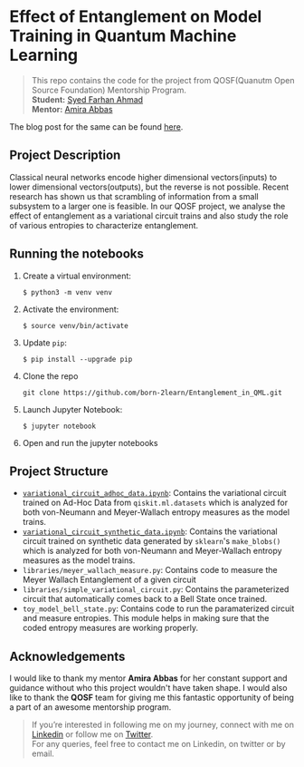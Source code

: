# Effect of Entanglement on Model Training in Quantum Machine Learning  

>This repo contains the code for the project from QOSF(Quanutm Open Source Foundation) Mentorship Program.  
> **Student:** [Syed Farhan Ahmad](https://www.linkedin.com/in/syedfarhanahmad/)  
> **Mentor:** [Amira Abbas](https://www.linkedin.com/in/amira-abbas/) 

The blog post for the same can be found [here](https://born-2learn.github.io/posts/2020/11/effect-of-entanglement-on-model-training/).

## Project Description

Classical neural networks encode higher dimensional vectors(inputs) to lower dimensional vectors(outputs), but the reverse is not possible. Recent research has shown us that scrambling of information from a small subsystem to a larger one is feasible. In our QOSF project, we analyse the effect of entanglement as a variational circuit trains and also study the role of various entropies to characterize entanglement.

## Running the notebooks

1. Create a virtual environment:

	```
	$ python3 -m venv venv
	```

2. Activate the environment:

	```
	$ source venv/bin/activate
	```

3. Update `pip`:

	```
	$ pip install --upgrade pip
	```
4. Clone the repo

    ```
    git clone https://github.com/born-2learn/Entanglement_in_QML.git
    ```
5. Launch Jupyter Notebook:

	```
	$ jupyter notebook
	```

6. Open and run the jupyter notebooks

## Project Structure

- [`variational_circuit_adhoc_data.ipynb`](https://github.com/born-2learn/Entanglement_in_QML/blob/main/variational_circuit_adhoc_data.ipynb): Contains the variational circuit trained on Ad-Hoc Data from `qiskit.ml.datasets` which is analyzed for both von-Neumann and Meyer-Wallach entropy measures as the model trains.
- [`variational_circuit_synthetic_data.ipynb`](https://github.com/born-2learn/Entanglement_in_QML/blob/main/variational_circuit_synthetic_data.ipynb): Contains the variational circuit trained on synthetic data generated by `sklearn`'s `make_blobs()` which is analyzed for both von-Neumann and Meyer-Wallach entropy measures as the model trains.
- `libraries/meyer_wallach_measure.py`: Contains code to measure the Meyer Wallach Entanglement of a given circuit
- `libraries/simple_variational_circuit.py`: Contains the parameterized circuit that automatically comes back to a Bell State once trained.
- `toy_model_bell_state.py`: Contains code to run the paramaterized circuit and measure entropies. This module helps in making sure that the coded entropy measures are working properly.

## Acknowledgements

I would like to thank my mentor **Amira Abbas** for her constant support and guidance without who this project wouldn't have taken shape. I would also like to thank the **QOSF** team for giving me this fantastic opportunity of being a part of an awesome mentorship program.  

> If you’re interested in following me on my journey, connect with me on [Linkedin](https://www.linkedin.com/in/syedfarhanahmad/) or follow me on [Twitter](https://twitter.com/syedfarhanrvce).   
> For any queries, feel free to contact me on Linkedin, on twitter or by email.

